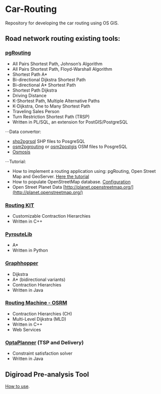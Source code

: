 # Car-Routing
Repository for developing the car routing using OS GIS.

## Road network routing existing tools:

### [pgRouting](http://pgrouting.org/)
* All Pairs Shortest Path, Johnson’s Algorithm
* All Pairs Shortest Path, Floyd-Warshall Algorithm
* Shortest Path A*
* Bi-directional Dijkstra Shortest Path
* Bi-directional A* Shortest Path
* Shortest Path Dijkstra
* Driving Distance
* K-Shortest Path, Multiple Alternative Paths
* K-Dijkstra, One to Many Shortest Path
* Traveling Sales Person
* Turn Restriction Shortest Path (TRSP)
* Written in PL/SQL, an extension for PostGIS/PostgreSQL

⋅⋅⋅Data convertor:
* [shp2pgrsql](http://pgrouting.org/docs/howto/shapefiles.html) SHP files to PosgreSQL
* [osm2pgrouting](https://github.com/pgRouting/osm2pgrouting) or [osm2postgis](http://osm2postgis.sourceforge.net/) OSM files to PosgreSQL
* [Osmosis](https://github.com/openstreetmap/osmosis)

⋅⋅⋅Tutorial:
* How to implement a routing application using: pgRouting, Open Street Map and GeoServer. [Here the tutorial](http://workshops.boundlessgeo.com/tutorial-routing/)
* How to populate OpenStreetMap database. [Configuration](https://github.com/openstreetmap/openstreetmap-website/blob/master/CONFIGURE.md)
* Open Street Planet Data [http://planet.openstreetmap.org/](http://planet.openstreetmap.org/)

### [Routing KIT](https://github.com/RoutingKit/RoutingKit)
* Customizable Contraction Hierarchies
* Written in C++

### [PyrouteLib](http://wiki.openstreetmap.org/wiki/PyrouteLib)
* A*
* Written in Python

### [Graphhopper](https://github.com/graphhopper/graphhopper)
* Dijkstra
* A* (bidirectional variants)
* Contraction Hierarchies
* Written in Java

### [Routing Machine - OSRM](http://project-osrm.org/docs/v5.10.0/api/#intersection-object)
* Contraction Hierarchies (CH)
* Multi-Level Dijkstra (MLD)
* Written in C++
* Web Services

### [OptaPlanner](https://www.optaplanner.org/) (TSP and Delivery)
* Constraint satisfaction solver
* Written in Java

## Digiroad Pre-analysis Tool

[How to use](.github/src/SETUP.md). 
